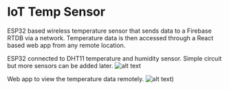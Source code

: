 # IoT Temp Sensor

ESP32 based wireless temperature sensor that sends data to a Firebase RTDB via a network. Temperature data is then accessed through a React based web app from any remote location.

ESP32 connected to DHT11 temperature and humidity sensor. Simple circuit but more sensors can be added later.
![alt text]([https://github.com/usmank11/KeyPad-PCB/blob/main/PCBfront.png](https://github.com/usmank11/IoT-Temp-Sensor/blob/main/Sensor.jpeg))

Web app to view the temperature data remotely.
![alt text]([https://github.com/usmank11/IoT-Temp-Sensor/blob/main/webapp.png))



